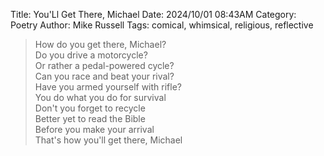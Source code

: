 Title: You'Ll Get There, Michael
Date: 2024/10/01 08:43AM
Category: Poetry
Author: Mike Russell
Tags: comical, whimsical, religious, reflective

> How do you get there, Michael?<br>
> Do you drive a motorcycle?<br>
> Or rather a pedal-powered cycle?<br>
> Can you race and beat your rival?<br>
> Have you armed yourself with rifle?<br>
> You do what you do for survival<br>
> Don't you forget to recycle<br>
> Better yet to read the Bible<br>
> Before you make your arrival<br>
> That's how you'll get there, Michael